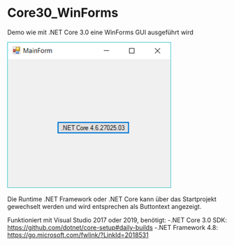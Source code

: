 # Core30_WinForms
Demo wie mit .NET Core 3.0 eine WinForms GUI ausgeführt wird


![winformsCore30](https://github.com/ppedvAG/Core30_WinForms/blob/master/WinFormsCore30.png)

Die Runtime .NET Framework oder .NET Core kann über das Startprojekt gewechselt werden und wird entsprechen als Buttontext angezeigt.

Funktioniert mit Visual Studio 2017 oder 2019, benötigt:
-.NET Core 3.0 SDK: https://github.com/dotnet/core-setup#daily-builds
-.NET Framework 4.8: https://go.microsoft.com/fwlink/?LinkId=2018531


